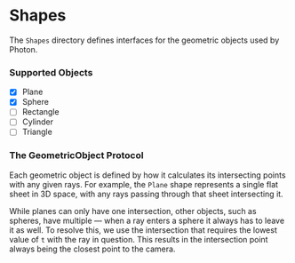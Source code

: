 # Shapes

The `Shapes` directory defines interfaces for the geometric objects used by Photon.

### Supported Objects

* [x] Plane
* [x] Sphere
* [ ] Rectangle
* [ ] Cylinder
* [ ] Triangle

### The GeometricObject Protocol

Each geometric object is defined by how it calculates its intersecting points with any given rays. For example, the `Plane` shape represents a single flat sheet in 3D space, with any rays passing through that sheet intersecting it.

While planes can only have one intersection, other objects, such as spheres, have multiple — when a ray enters a sphere it always has to leave it as well. To resolve this, we use the intersection that requires the lowest value of `t` with the ray in question. This results in the intersection point always being the closest point to the camera.
